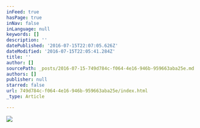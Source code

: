 ```yaml
---
inFeed: true
hasPage: true
inNav: false
inLanguage: null
keywords: []
description: ''
datePublished: '2016-07-15T22:07:05.626Z'
dateModified: '2016-07-15T22:05:41.284Z'
title: ''
author: []
sourcePath: _posts/2016-07-15-749d784c-f064-4e16-946b-959663aba25e.md
authors: []
publisher: null
starred: false
url: 749d784c-f064-4e16-946b-959663aba25e/index.html
_type: Article

---
```

![](https://the-grid-user-content.s3-us-west-2.amazonaws.com/be7b69b1-ef9c-4832-bac9-707771770e1a.jpg)